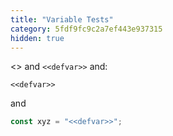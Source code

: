 ```yaml
---
title: "Variable Tests"
category: 5fdf9fc9c2a7ef443e937315
hidden: true
---
```

<<defvar>> and `<<defvar>>` and:

```
<<defvar>>
```

and

```js
const xyz = "<<defvar>>";
```
